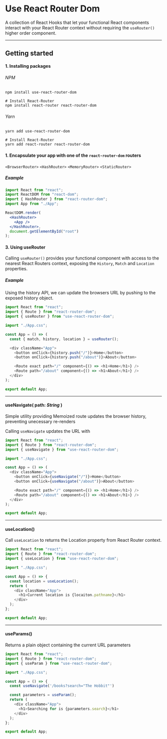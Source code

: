 # Use React Router Dom

A collection of React Hooks that let your functional React components interact with your React Router context without requiring the `useRouter()` higher order component.

---

## Getting started

#### 1. Installing packages

###### NPM

```
npm install use-react-router-dom

# Install React-Router
npm install react-router react-router-dom
```

###### Yarn

```
yarn add use-react-router-dom

# Install React-Router
yarn add react-router react-router-dom
```

#### 1. Encapsulate your app with one of the `react-router-dom` routers

`<BrowserRouter>` `<HashRouter>` `<MemoryRouter>` `<StaticRouter>`

##### Example

```jsx
import React from "react";
import ReactDOM from "react-dom";
import { HashRouter } from "react-router-dom";
import App from "./App";

ReactDOM.render(
  <HashRouter>
    <App />
  </HashRouter>,
  document.getElementById("root")
);
```

#### 3. Using useRouter

Calling `useRouter()` provides your functional component with access to the nearest React Routers context, exposing the `History`, `Match` and `Location` properties.

##### Example

Using the history API, we can update the browsers URL by pushing to the exposed history object.

```javascript
import React from "react";
import { Route } from "react-router-dom";
import { useRouter } from "use-react-router-dom";

import "./App.css";

const App = () => (
  const { match, history, location } = useRouter();

  <div className="App">
    <button onClick={history.push("/")}>Home</button>
    <button onClick={history.push("/about")}>About</button>

    <Route exact path="/" component={() => <h1>Home</h1>} />
    <Route path="/about" component={() => <h1>About</h1>} />
  </div>
);

export default App;
```

---

#### useNavigate( path: _String_ )

Simple utility providing Memoized route updates the browser history, preventing unecessary re-renders

Calling `useNavigate` updates the URL with

```javascript
import React from "react";
import { Route } from "react-router-dom";
import { useNavigate } from "use-react-router-dom";

import "./App.css";

const App = () => (
  <div className="App">
    <button onClick={useNavigate("/")}>Home</button>
    <button onClick={useNavigate("/about")}>About</button>

    <Route exact path="/" component={() => <h1>Home</h1>} />
    <Route path="/about" component={() => <h1>About</h1>} />
  </div>
);

export default App;
```

---

#### useLocation()

Call `useLocation` to returns the Location property from React Router context.

```javascript
import React from "react";
import { Route } from "react-router-dom";
import { useLocation } from "use-react-router-dom";

import "./App.css";

const App = () => {
  const location = useLocation();
  return (
    <div className="App">
      <h1>Current location is {locaiton.pathname}</h1>
    </div>
  );
};

export default App;
```

---

#### useParams()

Returns a plain object containing the current URL parameters

```javascript
import React from "react";
import { Route } from "react-router-dom";
import { useParam } from "use-react-router-dom";

import "./App.css";

const App = () => {
  const useNavigate('/books?search="The Hobbit"')

  const parameters = useParam();
  return (
    <div className="App">
      <h1>Searching for is {parameters.search}</h1>
    </div>
  );
};

export default App;
```
